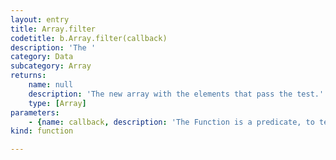 ```yaml
---
layout: entry
title: Array.filter
codetitle: b.Array.filter(callback)
description: 'The '
category: Data
subcategory: Array
returns:
    name: null
    description: 'The new array with the elements that pass the test.'
    type: [Array]
parameters:
    - {name: callback, description: 'The Function is a predicate, to test each element of the array. Return true to keep the element, false otherwise.', optional: false, type: [Function]}
kind: function

---
```

